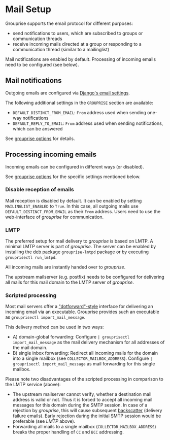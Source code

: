 # Mail Setup

Grouprise supports the email protocol for different purposes:

* send notifications to users, which are subscribed to groups or communication threads
* receive incoming mails directed at a group or responding to a communication thread
  (similar to a mailinglist)

Mail notifications are enabled by default.
Processing of incoming emails need to be configured (see below).


## Mail notifications

Outgoing emails are configured via
[Django's email settings](https://docs.djangoproject.com/en/dev/ref/settings/#email-host).

The following additional settings in the `GROUPRISE` section are available:
* `DEFAULT_DISTINCT_FROM_EMAIL`: `From` address used when sending one-way notifications
* `DEFAULT_REPLY_TO_EMAIL`: `From` address used when sending notifications, which can be answered

See [grouprise options](configuration/options) for details.


## Processing incoming emails

Incoming emails can be configured in different ways (or disabled).

See [grouprise options](configuration/options) for the specific settings mentioned below.


### Disable reception of emails

Mail reception is disabled by default.
It can be enabled by setting `MAILINGLIST_ENABLED` to `True`.
In this case, all outgoing mails use `DEFAULT_DISTINCT_FROM_EMAIL` as their `From` address.
Users need to use the web-interface of *grouprise* for communication.


### LMTP

The preferred setup for mail delivery to *grouprise* is based on LMTP.
A minimal LMTP server is part of *grouprise*.
The server can be enabled by installing the [deb package](deployment/deb) `grouprise-lmtpd` package
or by executing `grouprisectl run_lmtpd`.

All incoming mails are instantly handed over to *grouprise*.

The upstream mailserver (e.g. postfix) needs to be configured for delivering all mails for this
mail domain to the LMTP server of *grouprise*.


### Scripted processing

Most mail servers offer a ["dotforward"-style](https://www.courier-mta.org/dot-forward.html)
interface for delivering an incoming email via an executable.
Grouprise provides such an executable as `grouprisectl import_mail_message`.

This delivery method can be used in two ways:

* A) domain-global forwarding: Configure `| grouprisectl import_mail_message` as the mail delivery
     mechanism for all addresses of the mail domain.
* B) single inbox forwarding: Redirect all incoming mails for the domain into a single mailbox
     (see `COLLECTOR_MAILBOX_ADDRESS`).  Configure `| grouprisectl import_mail_message` as mail
     forwarding for this single mailbox.

Please note two disadvantages of the scripted processing in comparison to the LMTP service (above):

* The upstream mailserver cannot verify, whether a destination mail address is valid or not.
  Thus it is forced to accept all incoming mail messages for this domain during the SMTP session.
  In case of a rejection by *grouprise*, this will cause subsequent
  [backscatter](https://en.wikipedia.org/wiki/Backscatter_%28email%29) (delivery failure emails).
  Early rejection during the initial SMTP session would be preferable (see *LMTP* above).
* Forwarding all mails to a single mailbox (`COLLECTOR_MAILBOX_ADDRESS`) breaks the proper handling
  of `CC` and `BCC` addressing.
